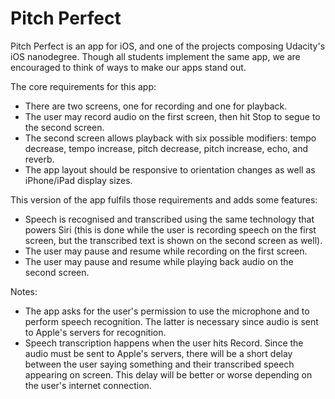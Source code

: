 # Pitch Perfect

Pitch Perfect is an app for iOS, and one of the projects composing Udacity's iOS nanodegree. Though all students implement the same app, we are encouraged to think of ways to make our apps stand out.

The core requirements for this app:
- There are two screens, one for recording and one for playback.
- The user may record audio on the first screen, then hit Stop to segue to the second screen.
- The second screen allows playback with six possible modifiers: tempo decrease, tempo increase, pitch decrease, pitch increase, echo, and reverb. 
- The app layout should be responsive to orientation changes as well as iPhone/iPad display sizes.

This version of the app fulfils those requirements and adds some features:
- Speech is recognised and transcribed using the same technology that powers Siri (this is done while the user is recording speech on the first screen, but the transcribed text is shown on the second screen as well).
- The user may pause and resume while recording on the first screen.
- The user may pause and resume while playing back audio on the second screen.

Notes:
- The app asks for the user's permission to use the microphone and to perform speech recognition. The latter is necessary since audio is sent to Apple's servers for recognition.
- Speech transcription happens when the user hits Record. Since the audio must be sent to Apple's servers, there will be a short delay between the user saying something and their transcribed speech appearing on screen. This delay will be better or worse depending on the user's internet connection.


